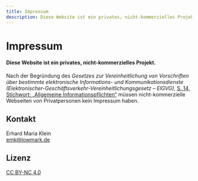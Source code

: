 ```yaml
---
title: Impressum
description: Diese Website ist ein privates, nicht-kommerzielles Projekt
---
```


# Impressum

#### Diese Website ist ein privates, nicht-kommerzielles Projekt.

Nach der Begründung des *Gesetzes zur Vereinheitlichung von Vorschriften* *über bestimmte elektronische Informations- und Kommunikationsdienste* *(Elektronischer-Geschäftsverkehr-Vereinheitlichungsgesetz – ElGVG),* [S. 14, Stichwort: „Allgemeine Informationspflichten“](http://dipbt.bundestag.de/dip21/btd/16/030/1603078.pdf#page=14) müssen nicht-kommerzielle Webseiten von Privatpersonen kein Impressum haben.

## Kontakt

Erhard Maria Klein  
emk@lowmark.de

## Lizenz

<a href="http://creativecommons.org/licenses/by-nc/4.0/?ref=chooser-v1" target="_blank" rel="license noopener noreferrer">CC BY-NC 4.0</a>